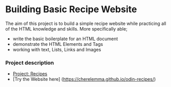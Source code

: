 # Building Basic Recipe Website

The aim of this project is to build a simple recipe website while practicing all of the HTML knowledge and skills.
More specifically able;
- write the basic boilerplate for an HTML document
- demonstrate the HTML Elements and Tags
- working with text, Lists, Links and Images

### Project description
- [Project: Recipes](https://www.theodinproject.com/paths/foundations/courses/foundations/lessons/recipes)
- [Try the Website here] (https://cherelemma.github.io/odin-recipes/)
